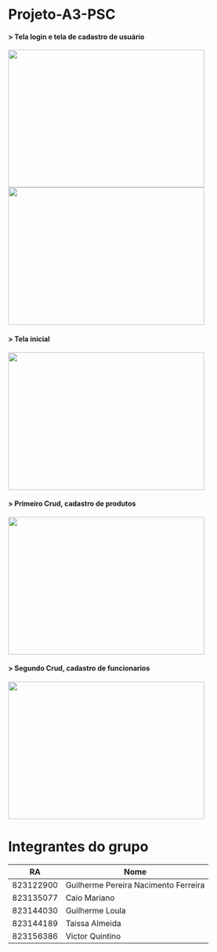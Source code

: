 # Projeto-A3-PSC

#### > Tela login e tela de cadastro de usuário 
<img src="https://github.com/Guiiferreira/Projeto-A3---PSC/assets/96597054/6d6c4077-219b-489e-8438-2e7cc113f554" width="400px" height="280px"/>
<img src="https://github.com/Guiiferreira/Projeto-A3---PSC/assets/96597054/a8aa5d0b-8434-48d3-8fc1-3974d191cb57" width="400px" height="280px" />

#### > Tela inicial 
<img src="https://github.com/Guiiferreira/Projeto-A3---PSC/assets/96597054/fe04586f-cca4-4a94-b9e0-494b919a3867" width="400px" height="280px"/>

#### > Primeiro Crud, cadastro de produtos 
<img src="https://github.com/Guiiferreira/Projeto-A3---PSC/assets/96597054/983ac477-8ad1-452b-9181-d2e793444dc5" width="400px" height="280px"/>

#### > Segundo Crud, cadastro de funcionarios
<img src="https://github.com/Guiiferreira/Projeto-A3---PSC/assets/96597054/856bb52d-9aac-47ec-8f32-029693172852" width="400px" height="280px"/>


# Integrantes do grupo
| RA             |   Nome                                 |
| -------------  | -------------                          |
| 823122900      | Guilherme Pereira Nacimento Ferreira   |
|  823135077     | Caio Mariano                           |
|  823144030     | Guilherme Loula                        |
|  823144189     |Taissa Almeida                          |
|  823156386     |Victor Quintino                         |
